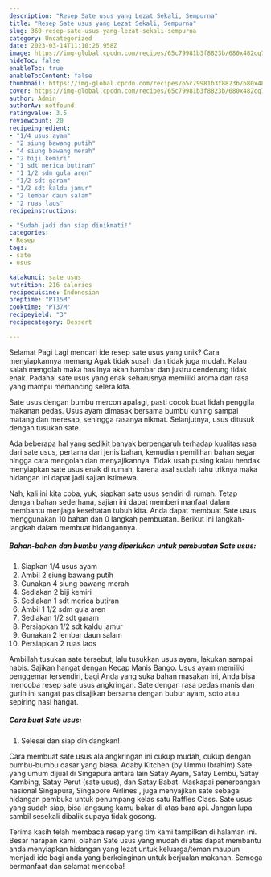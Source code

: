 ```yaml
---
description: "Resep Sate usus yang Lezat Sekali, Sempurna"
title: "Resep Sate usus yang Lezat Sekali, Sempurna"
slug: 360-resep-sate-usus-yang-lezat-sekali-sempurna
category: Uncategorized
date: 2023-03-14T11:10:26.958Z
image: https://img-global.cpcdn.com/recipes/65c79981b3f8823b/680x482cq70/sate-usus-foto-resep-utama.jpg
hideToc: false
enableToc: true
enableTocContent: false
thumbnail: https://img-global.cpcdn.com/recipes/65c79981b3f8823b/680x482cq70/sate-usus-foto-resep-utama.jpg
cover: https://img-global.cpcdn.com/recipes/65c79981b3f8823b/680x482cq70/sate-usus-foto-resep-utama.jpg
author: Admin
authorAv: notfound
ratingvalue: 3.5
reviewcount: 20
recipeingredient:
- "1/4 usus ayam"
- "2 siung bawang putih"
- "4 siung bawang merah"
- "2 biji kemiri"
- "1 sdt merica butiran"
- "1 1/2 sdm gula aren"
- "1/2 sdt garam"
- "1/2 sdt kaldu jamur"
- "2 lembar daun salam"
- "2 ruas laos"
recipeinstructions:

- "Sudah jadi dan siap dinikmati!"
categories:
- Resep
tags:
- sate
- usus

katakunci: sate usus 
nutrition: 216 calories
recipecuisine: Indonesian
preptime: "PT15M"
cooktime: "PT37M"
recipeyield: "3"
recipecategory: Dessert

---
```



Selamat Pagi Lagi mencari ide resep sate usus yang unik? Cara menyiapkannya memang Agak tidak susah dan tidak juga mudah. Kalau salah mengolah maka hasilnya akan hambar dan justru cenderung tidak enak. Padahal sate usus yang enak seharusnya memiliki aroma dan rasa yang mampu memancing selera kita.


Sate usus dengan bumbu mercon apalagi, pasti cocok buat lidah penggila makanan pedas. Usus ayam dimasak bersama bumbu kuning sampai matang dan meresap, sehingga rasanya nikmat. Selanjutnya, usus ditusuk dengan tusukan sate.

Ada beberapa hal yang sedikit banyak berpengaruh terhadap kualitas rasa dari sate usus, pertama dari jenis bahan, kemudian pemilihan bahan segar hingga cara mengolah dan menyajikannya. Tidak usah pusing kalau hendak menyiapkan sate usus enak di rumah, karena asal sudah tahu triknya maka hidangan ini dapat jadi sajian istimewa.


Nah, kali ini kita coba, yuk, siapkan sate usus sendiri di rumah. Tetap dengan bahan sederhana, sajian ini dapat memberi manfaat dalam membantu menjaga kesehatan tubuh kita. Anda dapat membuat Sate usus menggunakan 10 bahan dan 0 langkah pembuatan. Berikut ini langkah-langkah dalam membuat hidangannya.

<!--inarticleads1-->

##### Bahan-bahan dan bumbu yang diperlukan untuk pembuatan Sate usus:

1. Siapkan 1/4 usus ayam
1. Ambil 2 siung bawang putih
1. Gunakan 4 siung bawang merah
1. Sediakan 2 biji kemiri
1. Sediakan 1 sdt merica butiran
1. Ambil 1 1/2 sdm gula aren
1. Sediakan 1/2 sdt garam
1. Persiapkan 1/2 sdt kaldu jamur
1. Gunakan 2 lembar daun salam
1. Persiapkan 2 ruas laos


Ambillah tusukan sate tersebut, lalu tusukkan usus ayam, lakukan sampai habis. Sajikan hangat dengan Kecap Manis Bango. Usus ayam memiliki penggemar tersendiri, bagi Anda yang suka bahan masakan ini, Anda bisa mencoba resep sate usus angkringan. Sate dengan rasa pedas manis dan gurih ini sangat pas disajikan bersama dengan bubur ayam, soto atau sepiring nasi hangat. 

<!--inarticleads2-->

##### Cara buat Sate usus:


1. Selesai dan siap dihidangkan!

Cara membuat sate usus ala angkringan ini cukup mudah, cukup dengan bumbu-bumbu dasar yang biasa. Adaby Kitchen (by Ummu Ibrahim) Sate yang umum dijual di Singapura antara lain Satay Ayam, Satay Lembu, Satay Kambing, Satay Perut (sate usus), dan Satay Babat. Maskapai penerbangan nasional Singapura, Singapore Airlines , juga menyajikan sate sebagai hidangan pembuka untuk penumpang kelas satu Raffles Class. Sate usus yang sudah siap, bisa langsung kamu bakar di atas bara api. Jangan lupa sambil sesekali dibalik supaya tidak gosong. 

Terima kasih telah membaca resep yang tim kami tampilkan di halaman ini. Besar harapan kami, olahan Sate usus yang mudah di atas dapat membantu anda menyiapkan hidangan yang lezat untuk keluarga/teman maupun menjadi ide bagi anda yang berkeinginan untuk berjualan makanan. Semoga bermanfaat dan selamat mencoba!
